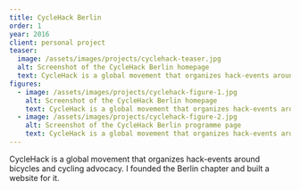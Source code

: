 ```yaml
---
title: CycleHack Berlin
order: 1
year: 2016
client: personal project
teaser:
  image: /assets/images/projects/cyclehack-teaser.jpg
  alt: Screenshot of the CycleHack Berlin homepage
  text: CycleHack is a global movement that organizes hack-events around bicycles and cycling advocacy. I founded the Berlin chapter and built a website for it.
figures:
  - image: /assets/images/projects/cyclehack-figure-1.jpg
    alt: Screenshot of the CycleHack Berlin homepage
    text: CycleHack is a global movement that organizes hack-events around bicycles and cycling advocacy. I founded the Berlin chapter and built a website for it.
  - image: /assets/images/projects/cyclehack-figure-2.jpg
    alt: Screenshot of the CycleHack Berlin programme page
    text: CycleHack is a global movement that organizes hack-events around bicycles and cycling advocacy. I founded the Berlin chapter and built a website for it.
---
```


CycleHack is a global movement that organizes hack-events around bicycles and cycling advocacy. I founded the Berlin chapter and built a website for it.
